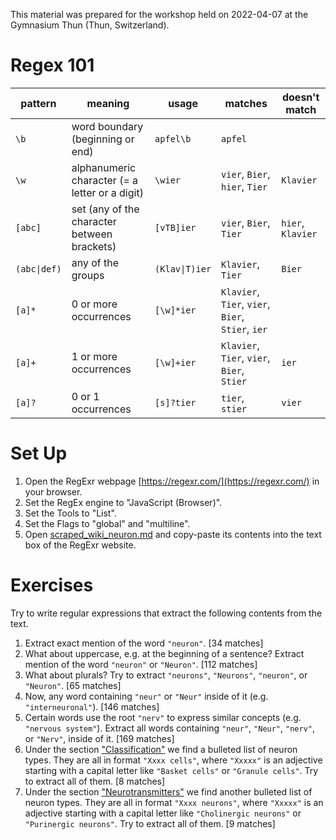This material was prepared for the workshop held on 2022-04-07 at the Gymnasium Thun (Thun, Switzerland).

# Regex 101

| pattern      | meaning                                        | usage          | matches                                           | doesn't match            |
|--------------|------------------------------------------------|----------------|---------------------------------------------------|--------------------------|
| `\b`         | word boundary (beginning or end)               | `apfel\b`      | `apfel`                                           |                          |
| `\w`         | alphanumeric character (= a letter or a digit) | `\wier`        | `vier`, `Bier`, `hier`, `Tier`                    | `Klavier`                |
| `[abc]`      | set (any of the character between brackets)    | `[vTB]ier`     | `vier`, `Bier`, `Tier`                            | `hier`, `Klavier`|
| `(abc\|def)` | any of the groups                              | `(Klav\|T)ier` | `Klavier`, `Tier`                                 | `Bier` |
| `[a]*`       | 0 or more occurrences                          | `[\w]*ier`       | `Klavier`, `Tier`, `vier`, `Bier`, `Stier`, `ier` |                          |
| `[a]+`       | 1 or more occurrences                          | `[\w]+ier`       | `Klavier`,  `Tier`,  `vier`,  `Bier`,  `Stier`    | `ier`                    |
| `[a]?`       | 0 or 1 occurrences                             | `[s]?tier`     | `tier`, `stier`                                   | `vier`                   |

# Set Up
1. Open the RegExr webpage [https://regexr.com/](https://regexr.com/) in your browser.
2. Set the RegEx engine to "JavaScript (Browser)".
3. Set the Tools to "List".
4. Set the Flags to "global" and "multiline".
5. Open [scraped_wiki_neuron.md](scraped_wiki_neuron.md) and copy-paste its contents into the text box of the RegExr website. 

# Exercises
Try to write regular expressions that extract the following contents from the text.
1. Extract exact mention of the word `"neuron"`. [34 matches]
2. What about uppercase, e.g. at the beginning of a sentence? Extract mention of the word `"neuron"` or `"Neuron"`. [112 matches]
3. What about plurals?  Try to extract `"neurons"`, `"Neurons"`, `"neuron"`, or `"Neuron"`. [65 matches]
4. Now, any word containing `"neur"` or `"Neur"` inside of it (e.g. `"interneuronal"`). [146 matches]
5. Certain words use the root `"nerv"` to express similar concepts (e.g. `"nervous system"`). Extract all words containing `"neur"`, `"Neur"`, `"nerv"`, or `"Nerv"`,  inside of it. [169 matches]
6. Under the section ["Classification"](scraped_wiki_neuron.md#Classification) we find a bulleted list of neuron types. They are all in format `"Xxxx cells"`, where `"Xxxxx"` is an adjective starting with a capital letter like `"Basket cells"` or `"Granule cells"`. Try to extract all of them. [8 matches]
7. Under the section ["Neurotransmitters"](scraped_wiki_neuron.md#Neurotransmitters) we find another bulleted list of neuron types. They are all in format `"Xxxx neurons"`, where `"Xxxxx"` is an adjective starting with a capital letter like `"Cholinergic neurons"` or `"Purinergic neurons"`. Try to extract all of them. [9 matches]

